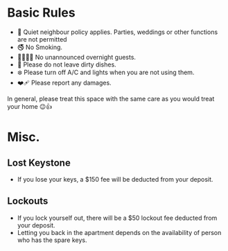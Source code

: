 # Basic Rules

* 🤫 Quiet neighbour policy applies. Parties, weddings or other functions are not permitted
* 🚭 No Smoking.
* 👨‍👩‍👧‍👦 No unannounced overnight guests.
* 🙈 Please do not leave dirty dishes.
* ❄️ Please turn off A/C and lights when you are not using them.
* ❤️‍🩹 Please report any damages.

In general, please treat this space with the same care as you would treat your home 😉👍

# Misc.

## Lost Keystone

* If you lose your keys, a $150 fee will be deducted from your deposit.

## Lockouts

* If you lock yourself out, there will be a $50 lockout fee deducted from your deposit.
* Letting you back in the apartment depends on the availability of person who has the spare keys.

